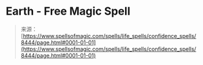 <!--yml
category: 未分类
date: 2024-06-12 18:43:47
-->

# Earth - Free Magic Spell

> 来源：[https://www.spellsofmagic.com/spells/life_spells/confidence_spells/8444/page.html#0001-01-01](https://www.spellsofmagic.com/spells/life_spells/confidence_spells/8444/page.html#0001-01-01)